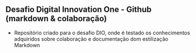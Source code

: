 ## Desafio Digital Innovation One - Github (markdown & colaboração)

* Repositório criado para o desafio DIO, onde é testado os conhecimentos adquiridos sobre colaboração e documentação dom estilização Markdown

